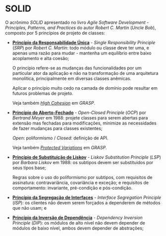 # SOLID

O acrônimo _SOLID_ apresentado no livro _Agile Software Development - Principles, Patterns, and Practices_ do autor _Robert C. Martin_ \(_Uncle Bob_\), composto por 5 princípios de projeto de classes:

* **[Princípio da Responsabilidade Única](http://c2.com/cgi/wiki?SingleResponsibilityPrinciple "Single Responsibility Principle")** - _Single Responsibility Principle_ \(_SRP_\) por _Robert C. Martin_: todo módulo ou classe deve ter uma, e apenas uma razão para mudar - mantenha um equilíbrio entre baixo acoplamento e alta coesão;

  O princípio refere-se as mudanças das funcionalidades por um particular ator da aplicação e não na transformação de uma arquitetura monolítica, principalmente em diversas classes anêmicas.

  Aplicar o princípio muito cedo na camada de domínio pode resultar em futuros problemas de projeto.

  Veja também [_High Cohesion_](/arquitetura/grasp.md) em _GRASP_.

* **[Princípio do Aberto-Fechado](http://c2.com/cgi/wiki?OpenClosedPrinciple "Open Closed Principle")** - _Open-Closed Principle_ \(_OCP_\) por _Bertrand Meyer_ em 1988: projete classes para serem abertas para extensão mas fechadas para modificações, minimize as necessidades de fazer mudanças para classes existentes;

  _Open_: poliformismo \/ _Closed_: definição de API.

  Veja também _[Protected Variations](/arquitetura/grasp.md)_ em _GRASP_.

* **[Princípio de Substituição de Liskov](http://c2.com/cgi/wiki?LiskovSubstitutionPrinciple "Liskov Substitution Principle")** - _Liskov Substitution Principle_ \(_LSP_\) por _Barbara Liskov_ em 1988: os subtipos devem ser substituidos por seus tipos base;

  Regras sobre o uso do poliformismo por subtipos, com requisitos de assinatura: contravariância, covariância e exceção; e requisitos de comportamento: invariante, pré-condição e pós-condição.

* **[Princípio da Segregação de Interfaces](http://c2.com/cgi/wiki?InterfaceSegregationPrinciple "Interface Segregation Principle")** - _Interface Segregation Principle_ \(_ISP_\): os clientes não devem serem forçados a dependerem de métodos que não usam; e

* **[Princípio da Inversão de Dependência](http://c2.com/cgi/wiki?DependencyInversionPrinciple "Dependency Inversion Principle")** - _Dependency Inversion Principle_ \(_DIP_\): os módulos de alto nível não devem depender de módulos de baixo nível, ambos devem depender de abstrações;


